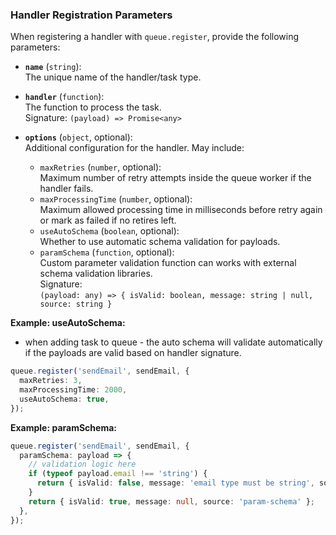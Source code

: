 ### Handler Registration Parameters

When registering a handler with `queue.register`, provide the following parameters:

- **`name`** (`string`):  
  The unique name of the handler/task type.

- **`handler`** (`function`):  
  The function to process the task.  
  Signature: `(payload) => Promise<any>`

- **`options`** (`object`, optional):  
  Additional configuration for the handler. May include:
  - `maxRetries` (`number`, optional):  
    Maximum number of retry attempts inside the queue worker if the handler fails.
  - `maxProcessingTime` (`number`, optional):  
    Maximum allowed processing time in milliseconds before retry again or mark as failed if no
    retires left.
  - `useAutoSchema` (`boolean`, optional):  
    Whether to use automatic schema validation for payloads.
  - `paramSchema` (`function`, optional):  
    Custom parameter validation function can works with external schema validation libraries.  
    Signature:  
    `(payload: any) => { isValid: boolean, message: string | null, source: string }`

**Example: useAutoSchema:**

- when adding task to queue - the auto schema will validate automatically if the payloads are valid
  based on handler signature.

```ts
queue.register('sendEmail', sendEmail, {
  maxRetries: 3,
  maxProcessingTime: 2000,
  useAutoSchema: true,
});
```

**Example: paramSchema:**

```ts
queue.register('sendEmail', sendEmail, {
  paramSchema: payload => {
    // validation logic here
    if (typeof payload.email !== 'string') {
      return { isValid: false, message: 'email type must be string', source: 'param-schema' };
    }
    return { isValid: true, message: null, source: 'param-schema' };
  },
});
```
